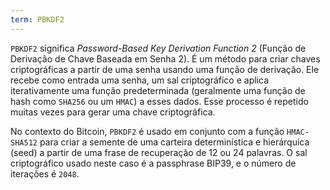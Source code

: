 ```yaml
---
term: PBKDF2
---
```


`PBKDF2` significa *Password-Based Key Derivation Function 2* (Função de Derivação de Chave Baseada em Senha 2). É um método para criar chaves criptográficas a partir de uma senha usando uma função de derivação. Ele recebe como entrada uma senha, um sal criptográfico e aplica iterativamente uma função predeterminada (geralmente uma função de hash como `SHA256` ou um `HMAC`) a esses dados. Esse processo é repetido muitas vezes para gerar uma chave criptográfica.

No contexto do Bitcoin, `PBKDF2` é usado em conjunto com a função `HMAC-SHA512` para criar a semente de uma carteira determinística e hierárquica (seed) a partir de uma frase de recuperação de 12 ou 24 palavras. O sal criptográfico usado neste caso é a passphrase BIP39, e o número de iterações é `2048`.